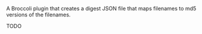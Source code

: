 A Broccoli plugin that creates a digest JSON file that maps filenames to md5 versions of the filenames.

TODO

